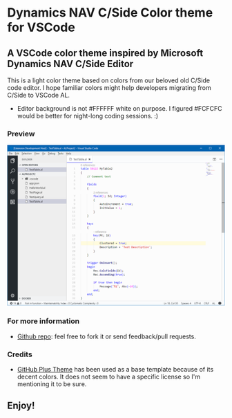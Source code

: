 # Dynamics NAV C/Side Color theme for VSCode
## A VSCode color theme inspired by Microsoft Dynamics NAV C/Side Editor
This is a light color theme based on colors from our beloved old C/Side code editor. I hope familiar colors might help developers migrating from C/Side to VSCode AL.

* Editor background is not #FFFFFF white on purpose. I figured #FCFCFC would be better for night-long coding sessions. :)

### Preview

![alt](https://raw.githubusercontent.com/martonsagi/nav-cside-color-theme/master/images/preview.png)

### For more information
* [Github repo](https://github.com/martonsagi/nav-cside-color-theme): feel free to fork it or send feedback/pull requests.

### Credits
* [GitHub Plus Theme](https://github.com/thenikso/github-plus-theme) has been used as a base template because of its decent colors. It does not seem to have a specific license so I'm mentioning it to be sure.

## Enjoy!